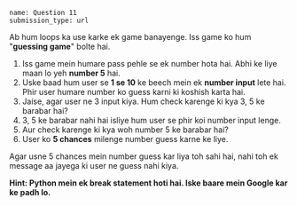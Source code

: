 ```ngMeta
name: Question 11
submission_type: url
```

Ab hum loops ka use karke ek game banayenge. Iss game ko hum "**guessing game**" bolte hai.

1. Iss game mein humare pass pehle se ek number hota hai. Abhi ke liye maan lo yeh **number 5**	 hai.
2. Uske baad hum user se **1 se 10** ke beech mein ek **number input** lete hai. Phir user humare number ko guess karni ki koshish karta hai.
3. Jaise, agar user ne 3 input kiya. Hum check karenge ki kya 3, 5 ke barabar hai?
4. 3, 5 ke barabar nahi hai isliye hum user se phir koi number input lenge.
5. Aur check karenge ki kya woh number 5 ke barabar hai?
6. User ko **5 chances** milenge number guess karne ke liye.

Agar usne 5 chances mein number guess kar liya toh sahi hai, nahi toh ek message aa jayega ki user ne guess nahi kiya.

**Hint: Python mein ek break statement hoti hai. Iske baare mein Google kar ke padh lo.**